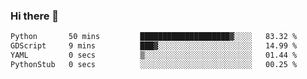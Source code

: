 ### Hi there 👋

<!--START_SECTION:waka-->

```txt
Python       50 mins         ████████████████████▓░░░░   83.32 %
GDScript     9 mins          ███▓░░░░░░░░░░░░░░░░░░░░░   14.99 %
YAML         0 secs          ▒░░░░░░░░░░░░░░░░░░░░░░░░   01.44 %
PythonStub   0 secs          ░░░░░░░░░░░░░░░░░░░░░░░░░   00.25 %
```

<!--END_SECTION:waka-->

<!--
**Jonas-VanHaeken/Jonas-VanHaeken** is a ✨ _special_ ✨ repository because its `README.md` (this file) appears on your GitHub profile.

Here are some ideas to get you started:

- 🔭 I’m currently working on ...
- 🌱 I’m currently learning ...
- 👯 I’m looking to collaborate on ...
- 🤔 I’m looking for help with ...
- 💬 Ask me about ...
- 📫 How to reach me: ...
- 😄 Pronouns: ...
- ⚡ Fun fact: ...
-->
